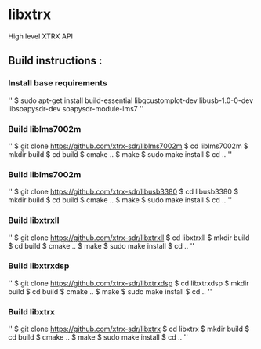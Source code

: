 # libxtrx
High level XTRX API

## Build instructions :

### Install base requirements
''
   $ sudo apt-get install build-essential libqcustomplot-dev libusb-1.0-0-dev libsoapysdr-dev soapysdr-module-lms7
''

### Build liblms7002m
''
   $ git clone https://github.com/xtrx-sdr/liblms7002m
   $ cd liblms7002m
   $ mkdir build
   $ cd build
   $ cmake ..
   $ make
   $ sudo make install
   $ cd ..
''

### Build liblms7002m
''
   $ git clone https://github.com/xtrx-sdr/libusb3380
   $ cd libusb3380
   $ mkdir build
   $ cd build
   $ cmake ..
   $ make
   $ sudo make install
   $ cd ..
''

### Build libxtrxll
''
   $ git clone https://github.com/xtrx-sdr/libxtrxll
   $ cd libxtrxll
   $ mkdir build
   $ cd build
   $ cmake ..
   $ make
   $ sudo make install
   $ cd ..
''

### Build libxtrxdsp
''
   $ git clone https://github.com/xtrx-sdr/libxtrxdsp
   $ cd libxtrxdsp
   $ mkdir build
   $ cd build
   $ cmake ..
   $ make
   $ sudo make install
   $ cd ..
''

### Build libxtrx
''
   $ git clone https://github.com/xtrx-sdr/libxtrx
   $ cd libxtrx
   $ mkdir build
   $ cd build
   $ cmake ..
   $ make
   $ sudo make install
   $ cd ..
''
